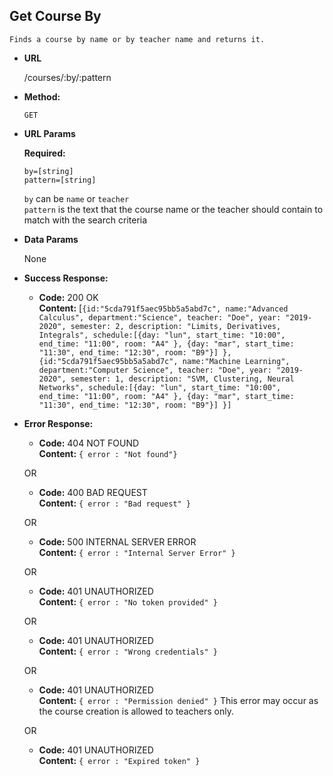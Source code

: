 **Get Course By**
----
    Finds a course by name or by teacher name and returns it.
* **URL**

  /courses/:by/:pattern
  
* **Method:**

  `GET`
  
*  **URL Params**

   **Required:**
 
   `by=[string]`<br/>
   `pattern=[string]`
   
   `by` can be `name` or `teacher`<br />
  `pattern` is the text that the course name or the teacher should contain to match with the search criteria 


* **Data Params**

    None

* **Success Response:**

  * **Code:** 200 OK <br />
    **Content:** [`{id:"5cda791f5aec95bb5a5abd7c",
                   name:"Advanced Calculus", department:"Science", teacher: "Doe", year: "2019-2020", semester: 2,
	               description: "Limits, Derivatives, Integrals",
	               schedule:[{day: "lun", start_time: "10:00", end_time: "11:00", room: "A4" },
				                {day: "mar", start_time: "11:30", end_time: "12:30", room: "B9"}]
                     },
                   {id:"5cda791f5aec95bb5a5abd7c",
                   name:"Machine Learning", department:"Computer Science", teacher: "Doe", year: "2019-2020", semester: 1,
	               description: "SVM, Clustering, Neural Networks",
	               schedule:[{day: "lun", start_time: "10:00", end_time: "11:00", room: "A4" },
				                {day: "mar", start_time: "11:30", end_time: "12:30", room: "B9"}]
                     }]`
 
* **Error Response:**

  * **Code:** 404 NOT FOUND <br />
    **Content:** `{ error : "Not found"}`

  OR

  * **Code:** 400 BAD REQUEST <br />
    **Content:** `{ error : "Bad request" }`
    
    
  OR

  * **Code:** 500 INTERNAL SERVER ERROR <br />
    **Content:** `{ error : "Internal Server Error" }`
    
  OR

  * **Code:** 401 UNAUTHORIZED <br />
    **Content:** `{ error : "No token provided" }`
    
  OR

  * **Code:** 401 UNAUTHORIZED <br />
    **Content:** `{ error : "Wrong credentials" }`
    
  OR

  * **Code:** 401 UNAUTHORIZED <br />
    **Content:** `{ error : "Permission denied" }` This error may occur as the course creation is allowed to teachers only.
    
  OR

  * **Code:** 401 UNAUTHORIZED <br />
    **Content:** `{ error : "Expired token" }`
